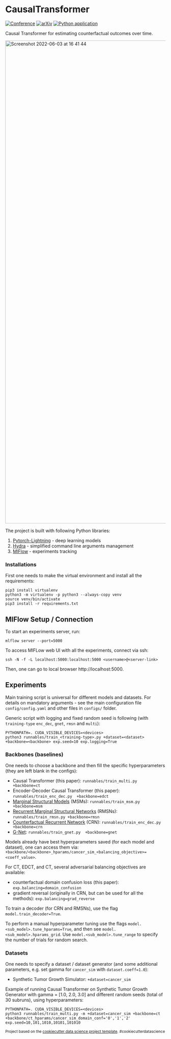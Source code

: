 CausalTransformer
==============================
[![Conference](https://img.shields.io/badge/ICML22-Paper-blue])](https://proceedings.mlr.press/v162/melnychuk22a/melnychuk22a.pdf)
[![arXiv](https://img.shields.io/badge/arXiv-2204.07258-b31b1b.svg)](https://arxiv.org/abs/2204.07258)
[![Python application](https://github.com/Valentyn1997/CausalTransformer/actions/workflows/python-app.yml/badge.svg)](https://github.com/Valentyn1997/CausalTransformer/actions/workflows/python-app.yml)

Causal Transformer for estimating counterfactual outcomes over time.

<img width="1518" alt="Screenshot 2022-06-03 at 16 41 44" src="https://user-images.githubusercontent.com/23198776/171877145-c7cba15e-9787-4594-8f1f-cbb8b337b74a.png">


The project is built with following Python libraries:
1. [Pytorch-Lightning](https://pytorch-lightning.readthedocs.io/en/latest/) - deep learning models
2. [Hydra](https://hydra.cc/docs/intro/) - simplified command line arguments management
3. [MlFlow](https://mlflow.org/) - experiments tracking

### Installations
First one needs to make the virtual environment and install all the requirements:
```console
pip3 install virtualenv
python3 -m virtualenv -p python3 --always-copy venv
source venv/bin/activate
pip3 install -r requirements.txt
```

## MlFlow Setup / Connection
To start an experiments server, run: 

`mlflow server --port=5000`

To access MlFLow web UI with all the experiments, connect via ssh:

`ssh -N -f -L localhost:5000:localhost:5000 <username>@<server-link>`

Then, one can go to local browser http://localhost:5000.

## Experiments

Main training script is universal for different models and datasets. For details on mandatory arguments - see the main configuration file `config/config.yaml` and other files in `configs/` folder.

Generic script with logging and fixed random seed is following (with `training-type` `enc_dec`, `gnet`, `rmsn` and `multi`):
```console
PYTHONPATH=. CUDA_VISIBLE_DEVICES=<devices> 
python3 runnables/train_<training-type>.py +dataset=<dataset> +backbone=<backbone> exp.seed=10 exp.logging=True
```

### Backbones (baselines)
One needs to choose a backbone and then fill the specific hyperparameters (they are left blank in the configs):
- Causal Transformer (this paper): `runnables/train_multi.py  +backbone=ct`
- Encoder-Decoder Causal Transformer (this paper): `runnables/train_enc_dec.py  +backbone=edct`
- [Marginal Structural Models](https://pubmed.ncbi.nlm.nih.gov/10955408/) (MSMs): `runnables/train_msm.py +backbone=msm`
- [Recurrent Marginal Structural Networks](https://papers.nips.cc/paper/2018/hash/56e6a93212e4482d99c84a639d254b67-Abstract.html) (RMSNs): `runnables/train_rmsn.py +backbone=rmsn`
- [Counterfactual Recurrent Network](https://arxiv.org/abs/2002.04083) (CRN): `runnables/train_enc_dec.py +backbone=crn`
- [G-Net](https://proceedings.mlr.press/v158/li21a/li21a.pdf): `runnables/train_gnet.py  +backbone=gnet`


Models already have best hyperparameters saved (for each model and dataset), one can access them via: `+backbone/<backbone>_hparams/cancer_sim_<balancing_objective>=<coeff_value>`.

For CT, EDCT, and CT, several adversarial balancing objectives are available:
- counterfactual domain confusion loss (this paper): `exp.balancing=domain_confusion`
- gradient reversal (originally in CRN, but can be used for all the methods): `exp.balancing=grad_reverse`

To train a decoder (for CRN and RMSNs), use the flag `model.train_decoder=True`.

To perform a manual hyperparameter tuning use the flags `model.<sub_model>.tune_hparams=True`, and then see `model.<sub_model>.hparams_grid`. Use `model.<sub_model>.tune_range` to specify the number of trials for random search.


### Datasets
One needs to specify a dataset / dataset generator (and some additional parameters, e.g. set gamma for `cancer_sim` with `dataset.coeff=1.0`):
- Synthetic Tumor Growth Simulator: `+dataset=cancer_sim`

Example of running Causal Transformer on Synthetic Tumor Growth Generator with gamma = [1.0, 2.0, 3.0] and different random seeds (total of 30 subruns), using hyperparameters:

```console
PYTHONPATH=. CUDA_VISIBLE_DEVICES=<devices> 
python3 runnables/train_multi.py -m +dataset=cancer_sim +backbone=ct +backbone/ct_hparams/cancer_sim_domain_conf='0','1','2' exp.seed=10,101,1010,10101,101010
```

<p><small>Project based on the <a target="_blank" href="https://drivendata.github.io/cookiecutter-data-science/">cookiecutter data science project template</a>. #cookiecutterdatascience</small></p>
